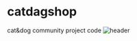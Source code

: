 # catdagshop
cat&amp;dog community project code
![header](https://capsule-render.vercel.app/api?type=wave&color=auto&height=300&section=header&text=CATDOG%20SHOP&desc=CATandDog%20Shoppingmall%20page&fontSize=50)

